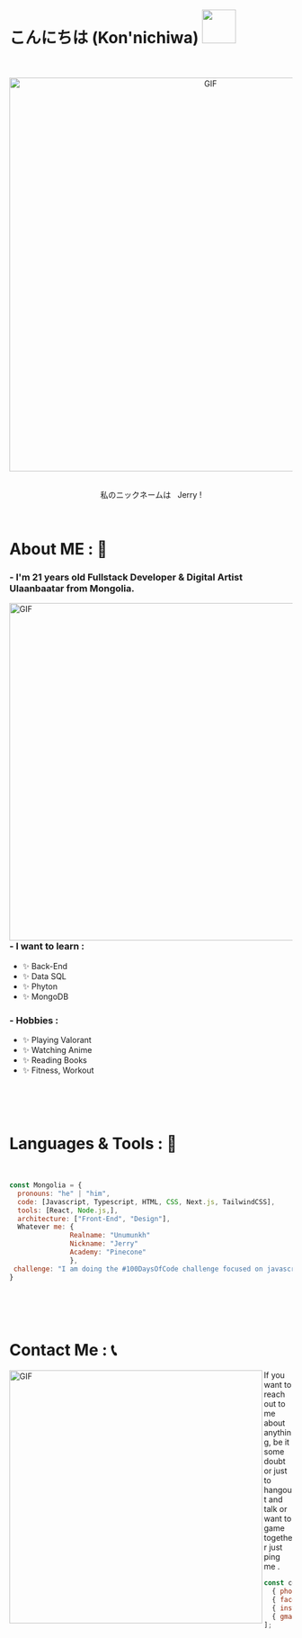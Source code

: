 <h1> こんにちは (Kon'nichiwa) <img  width="60" src="https://cdn3.emoji.gg/emojis/8480-narutohello.png"> </h1>

</br>
</br>

<div align="center">
<img hight="300" width="700" alt="GIF" src="https://github.com/Xx-Ashutosh-xX/Xx-Ashutosh-xX/blob/master/assets/208593.gif">
</div>

</br>
    <p align="center">私のニックネームは  &nbsp; Jerry !</p>
</div>

</br>



# About ME : 🎲

### - I'm 21 years  old Fullstack Developer & Digital Artist Ulaanbaatar from Mongolia.

<img hight="400" width="600" alt="GIF" align="right" src="https://github.com/Xx-Ashutosh-xX/Xx-Ashutosh-xX/blob/master/assets/1936.gif">

### - I want to learn :
- ✨ Back-End
- ✨ Data SQL
- ✨ Phyton
- ✨ MongoDB

### - Hobbies : 
- ✨ Playing Valorant
- ✨ Watching Anime
- ✨ Reading Books
- ✨ Fitness, Workout

</br>
</br>
</br>



# Languages & Tools : 🧩
</br>


```javascript
const Mongolia = {
  pronouns: "he" | "him",
  code: [Javascript, Typescript, HTML, CSS, Next.js, TailwindCSS],
  tools: [React, Node.js,],
  architecture: ["Front-End", "Design"],
  Whatever me: {
               Realname: "Unumunkh"
               Nickname: "Jerry"
               Academy: "Pinecone"
               },
 challenge: "I am doing the #100DaysOfCode challenge focused on javascript"
}
```

</br>
</br>
</br>



# Contact Me : 📞


<div display="flex" gap="30px">
    
<img hight="320" width="450" align="left" alt="GIF" src="https://media1.tenor.com/m/KHg26xfO5Q8AAAAd/anime-takagi-san.gif">

If you want to reach out to me about anything, be it some doubt or just to hangout and talk or want to game together just ping me .

```javascript
const contact = [
  { phone: "+976-91460080" },
  { facebook: "Uunu bn" },
  { instagram: "Uunu_bn" },
  { gmail: "innerdot559@gmail.com" },
];
```
</div>
